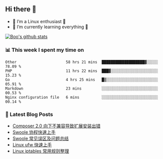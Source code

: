 ## Hi there 👋
* 🔭 I’m a Linux enthusiast 🐧️
* 🏃️ I’m currently learning everything 🏃️

[![Boo's github stats](https://github-readme-stats.vercel.app/api?username=0xAiKang)](https://github.com/anuraghazra/github-readme-stats)

<!-- [![Most Used Langs](https://github-readme-stats.vercel.app/api/top-langs/?username=0xAiKang)](https://github.com/anuraghazra/github-readme-stats) -->

### 📊 This week I spent my time on
<!--START_SECTION:waka-->
```text
Other                      58 hrs 21 mins  ███████████████████▓░░░░░   78.09 % 
PHP                        11 hrs 22 mins  ███▓░░░░░░░░░░░░░░░░░░░░░   15.23 % 
Go                         4 hrs 25 mins   █▒░░░░░░░░░░░░░░░░░░░░░░░   05.91 % 
Markdown                   23 mins         ░░░░░░░░░░░░░░░░░░░░░░░░░   00.53 % 
Nginx configuration file   6 mins          ░░░░░░░░░░░░░░░░░░░░░░░░░   00.14 % 
```
<!--END_SECTION:waka-->

### 📕 Latest Blog Posts
<!-- BLOG-POST-LIST:START -->
- [Composer 2.0 向下不兼容导致扩展安装出错](https://www.0x2beace.com/composer-2-0-backward-incompatibility-causes-extension-installation-error/)
- [Swoole 协程快速上手](https://www.0x2beace.com/swoole-coroutine-quick-start/)
- [Swoole 常见误区及问题总结](https://www.0x2beace.com/swoole-common-mistakes-and-problems-summary/)
- [Linux ufw 快速上手](https://www.0x2beace.com/linux-ufw-quick-start/)
- [Linux iptables 常用规则整理](https://www.0x2beace.com/linux-iptables-common-rules-collation/)
<!-- BLOG-POST-LIST:END -->

